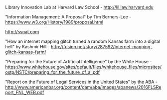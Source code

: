 Library Innovation Lab at Harvard Law School - http://lil.law.harvard.edu

"Information Management: A Proposal" by Tim Berners-Lee - https://www.w3.org/History/1989/proposal.html

http://ssnat.com

"How an internet mapping glitch turned a random Kansas farm into a digital hell" by Kashmir Hill - http://fusion.net/story/287592/internet-mapping-glitch-kansas-farm/

"Preparing for the Future of Artificial Intelligence" by the White House - https://www.whitehouse.gov/sites/default/files/whitehouse_files/microsites/ostp/NSTC/preparing_for_the_future_of_ai.pdf

"Report on the Future of Legal Services in the United States" by the ABA - http://www.americanbar.org/content/dam/aba/images/abanews/2016FLSReport_FNL_WEB.pdf
